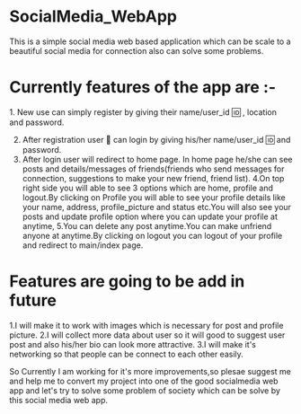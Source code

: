 # SocialMedia_WebApp
This is a simple social media web based application which can be scale to a beautiful social media for connection also can solve some problems.

<h1>Currently features of the app are :-</h1>
1. New use can simply register by giving their name/user_id 🆔 , location and password.

 2. After registration user 👤 can login by giving his/her name/user_id 🆔 and password.
3. After login user will redirect to home page. In home page he/she can see posts and details/messages of friends(friends who send messages for connection, suggestions to make your new friend, friend list).
4.On top right side you will able to see 3 options which are home, profile and logout.By clicking on Profile you will able to see your profile details like your name, address, profile_picture and status etc.You will also see your posts and update profile option where you can update your profile at anytime,
5.You can delete any post anytime.You can make unfriend anyone at anytime.By clicking on logout you can logout of your profile and redirect to main/index page.

<h1>Features are going to be add in future</h1>
1.I will make it to work with images which is necessary for post and profile picture.
2.I will collect more data about user so it will good to suggest user post and also his/her bio can look more attractive.
3.I will make it's networking so that people can be connect to each other easily.

So Currently I am working for it's more improvements,so plesae suggest me and help me to convert my project into one of the good socialmedia web app and let's try to solve some problem of society which can be solve by this social media web app.
